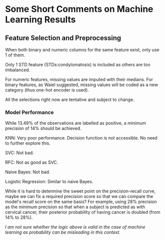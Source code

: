 # Some Short Comments on Machine Learning Results

## Feature Selection and Preprocessing

When both binary and numeric columns for the same feature exist, only use 1 of them.

Only 1 STD feature (STDs:condylomatosis) is included as others are too imbalanced.

For numeric features, missing values are imputed with their medians. For binary features, as Waiel suggested, missing values will be coded as a new category (thus one-hot encoder is used).

All the selections right now are tentative and subject to change.

### Model Performance

While 13.49% of the observations are labelled as positive, a minimum precision of 14% should be achieved.

KNN: Very poor performance. Decision function is not accessible. No need to further explore this.

SVC: Not bad.

RFC: Not as good as SVC.

Naive Bayes: Not bad.

Logistic Regression: Similar to naive Bayes.

While it is hard to determine the sweet point on the precision-recall curve, maybe we can fix a required precision score so that we can compare the model's recall score on the same basis? For example, using 28% precision as the minimum precision so that when a subject is predicted as with cervical cancer, their posterior probability of having cancer is doubled (from 14% to 28%).

_I am not sure whether the logic above is valid in the case of machine learning as probability can be misleading in this context._